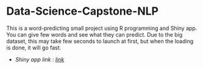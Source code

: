 # Data-Science-Capstone-NLP
This is a word-predicting small project using R programming and Shiny app. You can give few words and see what they can predict. Due to the big dataset,
this may take few seconds to launch at first, but when the loading is done, it will go fast.
- *Shiny app link : [link](https://yibofan.shinyapps.io/PredictWord/)*

